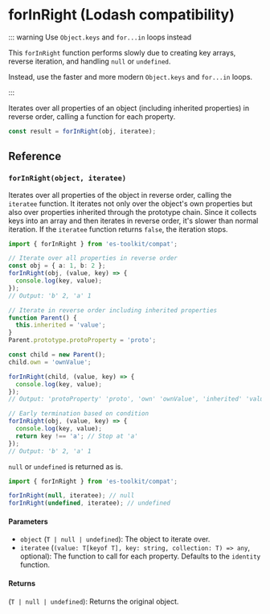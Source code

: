 # forInRight (Lodash compatibility)

::: warning Use `Object.keys` and `for...in` loops instead

This `forInRight` function performs slowly due to creating key arrays, reverse iteration, and handling `null` or `undefined`.

Instead, use the faster and more modern `Object.keys` and `for...in` loops.

:::

Iterates over all properties of an object (including inherited properties) in reverse order, calling a function for each property.

```typescript
const result = forInRight(obj, iteratee);
```

## Reference

### `forInRight(object, iteratee)`

Iterates over all properties of the object in reverse order, calling the `iteratee` function. It iterates not only over the object's own properties but also over properties inherited through the prototype chain. Since it collects keys into an array and then iterates in reverse order, it's slower than normal iteration. If the `iteratee` function returns `false`, the iteration stops.

```typescript
import { forInRight } from 'es-toolkit/compat';

// Iterate over all properties in reverse order
const obj = { a: 1, b: 2 };
forInRight(obj, (value, key) => {
  console.log(key, value);
});
// Output: 'b' 2, 'a' 1

// Iterate in reverse order including inherited properties
function Parent() {
  this.inherited = 'value';
}
Parent.prototype.protoProperty = 'proto';

const child = new Parent();
child.own = 'ownValue';

forInRight(child, (value, key) => {
  console.log(key, value);
});
// Output: 'protoProperty' 'proto', 'own' 'ownValue', 'inherited' 'value'

// Early termination based on condition
forInRight(obj, (value, key) => {
  console.log(key, value);
  return key !== 'a'; // Stop at 'a'
});
// Output: 'b' 2, 'a' 1
```

`null` or `undefined` is returned as is.

```typescript
import { forInRight } from 'es-toolkit/compat';

forInRight(null, iteratee); // null
forInRight(undefined, iteratee); // undefined
```

#### Parameters

- `object` (`T | null | undefined`): The object to iterate over.
- `iteratee` (`(value: T[keyof T], key: string, collection: T) => any`, optional): The function to call for each property. Defaults to the `identity` function.

#### Returns

(`T | null | undefined`): Returns the original object.

